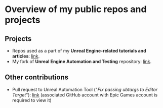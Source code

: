 # Overview of my public repos and projects
## Projects
- Repos used as a part of my **Unreal Engine-related tutorials and articles**: [link](https://github.com/orgs/DevRespawn-com/repositories).
- My fork of **Unreal Engine Automation and Testing** repository: [link](https://github.com/MichaelBCG/devops_ue).
## Other contributions
- Pull request to Unreal Automation Tool ("_Fix passing ubtargs to Editor Target_"): [link](https://github.com/EpicGames/UnrealEngine/pull/11567) (associated GitHub account with Epic Games account is required to view it)
